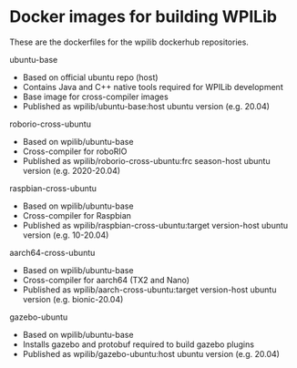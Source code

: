 Docker images for building WPILib
=================================

These are the dockerfiles for the wpilib dockerhub repositories.

ubuntu-base
 - Based on official ubuntu repo (host)
 - Contains Java and C++ native tools required for WPILib development
 - Base image for cross-compiler images
 - Published as wpilib/ubuntu-base:host ubuntu version (e.g. 20.04)

roborio-cross-ubuntu
 - Based on wpilib/ubuntu-base
 - Cross-compiler for roboRIO
 - Published as wpilib/roborio-cross-ubuntu:frc season-host ubuntu version
   (e.g. 2020-20.04)

raspbian-cross-ubuntu
 - Based on wpilib/ubuntu-base
 - Cross-compiler for Raspbian
 - Published as wpilib/raspbian-cross-ubuntu:target version-host ubuntu version
   (e.g. 10-20.04)

aarch64-cross-ubuntu
 - Based on wpilib/ubuntu-base
 - Cross-compiler for aarch64 (TX2 and Nano)
 - Published as wpilib/aarch-cross-ubuntu:target version-host ubuntu version
   (e.g. bionic-20.04)

gazebo-ubuntu
 - Based on wpilib/ubuntu-base
 - Installs gazebo and protobuf required to build gazebo plugins
 - Published as wpilib/gazebo-ubuntu:host ubuntu version (e.g. 20.04)
